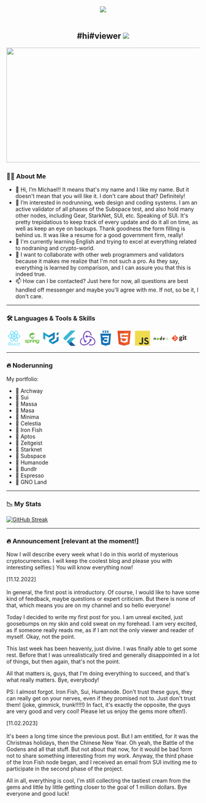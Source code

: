 <div id="header" align="center">
  <img src="https://media.giphy.com/media/ZVik7pBtu9dNS/giphy.gif" width="150"/><br>
  <img src="https://komarev.com/ghpvc/?username=nikitastaf7&style=flat-square&color=blue" alt=""/>
  <h2>
  #hi#viewer
  <img src="https://media.giphy.com/media/hvRJCLFzcasrR4ia7z/giphy.gif" width="30px"/>
  </h2>
</div>

<div align="center">
  <img src="https://media.giphy.com/media/cmegx6SssTKmEFEcwj/giphy-downsized-large.gif" width="600" height="300"/>
</div>

### :man_technologist: About Me
- 👋 Hi, I’m Michael!! It means that's my name and I like my name. But it doesn't mean that you will like it. I don't care about that? Definitely!
- 👀 I’m interested in nodrunning, web design and coding systems.
I am an active validator of all phases of the Subspace test, and also hold many other nodes, including Gear, StarkNet, SUI, etc.
Speaking of SUI. It's pretty trepidatious to keep track of every update and do it all on time, as well as keep an eye on backups.
Thank goodness the form filling is behind us. It was like a resume for a good government firm, really!
- 🌱 I'm currently learning English and trying to excel at everything related to nodraning and crypto-world.
- 💞️ I want to collaborate with other web programmers and validators because it makes me realize that I'm not such a pro.
As they say, everything is learned by comparison, and I can assure you that this is indeed true.
- 📫 How can I be contacted? Just here for now, all questions are best handled off messenger and maybe you'll agree with me. If not, so be it, I don't care.

---

### :hammer_and_wrench: Languages & Tools & Skills

<div>
  <img src="https://github.com/devicons/devicon/blob/master/icons/react/react-original-wordmark.svg" title="React" alt="React" width="40" height="40"/>&nbsp;
  <img src="https://github.com/devicons/devicon/blob/master/icons/spring/spring-original-wordmark.svg" title="Spring" alt="Spring" width="40" height="40"/>&nbsp;
  <img src="https://github.com/devicons/devicon/blob/master/icons/materialui/materialui-original.svg" title="Material UI" alt="Material UI" width="40" height="40"/>&nbsp;
  <img src="https://github.com/devicons/devicon/blob/master/icons/flutter/flutter-original.svg" title="Flutter" alt="Flutter" width="40" height="40"/>&nbsp;
  <img src="https://github.com/devicons/devicon/blob/master/icons/redux/redux-original.svg" title="Redux" alt="Redux " width="40" height="40"/>&nbsp;
  <img src="https://github.com/devicons/devicon/blob/master/icons/css3/css3-plain-wordmark.svg"  title="CSS3" alt="CSS" width="40" height="40"/>&nbsp;
  <img src="https://github.com/devicons/devicon/blob/master/icons/html5/html5-original.svg" title="HTML5" alt="HTML" width="40" height="40"/>&nbsp;
  <img src="https://github.com/devicons/devicon/blob/master/icons/javascript/javascript-original.svg" title="JavaScript" alt="JavaScript" width="40" height="40"/>&nbsp;
  <img src="https://github.com/devicons/devicon/blob/master/icons/nodejs/nodejs-original-wordmark.svg" title="NodeJS" alt="NodeJS" width="40" height="40"/>&nbsp;
  <img src="https://github.com/devicons/devicon/blob/master/icons/git/git-original-wordmark.svg" title="Git" **alt="Git" width="40" height="40"/>
</div>

---

### :fire: Noderunning

My portfolio:<br>

- 💎 Archway
- 💎 Sui
- 💎 Massa
- 💎 Masa
- 💎 Minima
- 💎 Celestia
- 💎 Iron Fish
- 💎 Aptos
- 💎 Zeitgeist
- 💎 Starknet
- 💎 Subspace
- 💎 Humanode
- 💎 Bundlr
- 💎 Espresso
- 💎 GNO Land

---

### 📉 My Stats

[![GitHub Streak](http://github-readme-streak-stats.herokuapp.com?user=nikitastaf7&theme=onedark&hide_border=true)](https://git.io/streak-stats)

---

### :fire: Announcement [relevant at the moment!]

Now I will describe every week what I do in this world of mysterious cryptocurrencies. I will keep the coolest blog and please you with interesting selfies:) You will know everything now!

[11.12.2022]<br><br>
In general, the first post is introductory. Of course, I would like to have some kind of feedback, maybe questions or expert criticism. But there is none of that, which means you are on my channel and so hello everyone!

Today I decided to write my first post for you. I am unreal excited, just goosebumps on my skin and cold sweat on my forehead. I am very excited, as if someone really reads me, as if I am not the only viewer and reader of myself. Okay, not the point.

This last week has been heavenly, just divine. I was finally able to get some rest. Before that I was unrealistically tired and generally disappointed in a lot of things, but then again, that's not the point.

All that matters is, guys, that I'm doing everything to succeed, and that's what really matters. Bye, everybody!

PS: I almost forgot. Iron Fish, Sui, Humanode. Don't trust these guys, they can really get on your nerves, even if they promised not to. Just don't trust them! (joke, gimmick, trunk!!!!!) In fact, it's exactly the opposite, the guys are very good and very cool! Please let us enjoy the gems more often!).

[11.02.2023]<br><br>
It's been a long time since the previous post. But I am entitled, for it was the Christmas holidays, then the Chinese New Year. Oh yeah, the Battle of the Godens and all that stuff. But not about that now, for it would be bad form not to share something interesting from my work. Anyway, the third phase of the Iron Fish node began, and I received an email from SUI inviting me to participate in the second phase of the project.

All in all, everything is cool, I'm still collecting the tastiest cream from the gems and little by little getting closer to the goal of 1 million dollars. Bye everyone and good luck!
